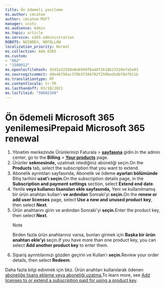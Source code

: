 ```yaml
---
title: Ön ödemeli yenileme
ms.author: cmcatee
author: cmcatee-MSFT
manager: scotv
ms.audience: Admin
ms.topic: article
ms.service: o365-administration
ROBOTS: NOINDEX, NOFOLLOW
localization_priority: Normal
ms.collection: Adm_O365
ms.custom:
- "662"
- "1500012"
ms.openlocfilehash: d3d1a3229de8a69d9f8a48f2618b13528e7a5a93
ms.sourcegitcommit: dde46756ac370b3f384702f259bed1dbf8e7611b
ms.translationtype: MT
ms.contentlocale: tr-TR
ms.lasthandoff: 03/10/2021
ms.locfileid: "50602348"
---
```

# <a name="prepaid-microsoft-365-renewal"></a><span data-ttu-id="f026e-102">Ön ödemeli Microsoft 365 yenilemesi</span><span class="sxs-lookup"><span data-stu-id="f026e-102">Prepaid Microsoft 365 renewal</span></span>

1. <span data-ttu-id="f026e-103">Yönetim merkezinde Ürünlerinizi Faturala  \> **[sayfasına](https://go.microsoft.com/fwlink/p/?linkid=842054)** gidin.</span><span class="sxs-lookup"><span data-stu-id="f026e-103">In the admin center, go to the **Billing** \> **[Your products](https://go.microsoft.com/fwlink/p/?linkid=842054)** page.</span></span>
2. <span data-ttu-id="f026e-104">Ürünler **sekmesinde,** uzatmak istediğiniz aboneliği seçin.</span><span class="sxs-lookup"><span data-stu-id="f026e-104">On the **Products** tab, select the subscription that you want to extend.</span></span>
3. <span data-ttu-id="f026e-105">Abonelik ayrıntıları sayfasında, Abonelik ve ödeme **ayarları bölümünde** Bitiş tarihini **uzat'ı seçin.**</span><span class="sxs-lookup"><span data-stu-id="f026e-105">On the subscription details page, in the **Subscription and payment settings** section, select **Extend end date**.</span></span>
4. <span data-ttu-id="f026e-106">Yenile **veya kullanıcı lisansları ekle sayfasında,** Yeni ve kullanılmamış bir ürün anahtarı kullan'ı **ve ardından** Sonraki'yi **seçin.**</span><span class="sxs-lookup"><span data-stu-id="f026e-106">On the **renew or add user licenses** page, select **Use a new and unused product key**, then select **Next**.</span></span>
5. <span data-ttu-id="f026e-107">Ürün anahtarını girin ve ardından Sonraki'yi **seçin.**</span><span class="sxs-lookup"><span data-stu-id="f026e-107">Enter the product key, then select **Next**.</span></span>
    > [!NOTE]
    > <span data-ttu-id="f026e-108">Birden fazla ürün anahtarınız varsa, bunları girmek için **Başka bir ürün anahtarı ekle'yi** seçin.</span><span class="sxs-lookup"><span data-stu-id="f026e-108">If you have more than one product key, you can select **Add another product key** to enter them.</span></span>
6. <span data-ttu-id="f026e-109">Sipariş ayrıntılarınızı gözden geçirin ve Kullan'ı **seçin.**</span><span class="sxs-lookup"><span data-stu-id="f026e-109">Review your order details, then select **Redeem**.</span></span>

<span data-ttu-id="f026e-110">Daha fazla bilgi edinmek için bkz. Ürün anahtarı kullanılarak ödenen [aboneliğe lisans ekleme veya aboneliği uzatma.](https://docs.microsoft.com/microsoft-365/commerce/licenses/add-licenses-using-product-key)</span><span class="sxs-lookup"><span data-stu-id="f026e-110">To learn more, see [Add licenses to or extend a subscription paid for using a product key](https://docs.microsoft.com/microsoft-365/commerce/licenses/add-licenses-using-product-key).</span></span>
